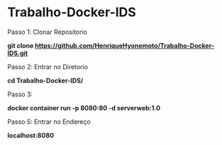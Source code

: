 # Trabalho-Docker-IDS

Passo 1: Clonar Repositorio

  <b>git clone https://github.com/HenriqueHyonemoto/Trabalho-Docker-IDS.git</b>

Passo 2: Entrar no Diretorio

  <b>cd Trabalho-Docker-IDS/</b>

Passo 3: 

  <b>docker container run -p 8080:80 -d serverweb:1.0</b>

Passo 5: Entrar no Endereço

  <b>localhost:8080</b>
